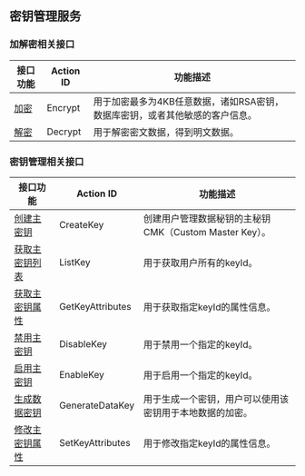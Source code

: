 
## 密钥管理服务

### 加解密相关接口
| 接口功能 | Action ID | 功能描述
|---------|---------|---------|
| [加密](http://tcecqpoc.fsphere.cn/document/product/573/8889) | Encrypt|用于加密最多为4KB任意数据，诸如RSA密钥，数据库密钥，或者其他敏感的客户信息。|
| [解密](http://tcecqpoc.fsphere.cn/document/product/573/8890) | Decrypt|用于解密密文数据，得到明文数据。|



### 密钥管理相关接口
| 接口功能 | Action ID | 功能描述|
|---------|---------|---------|
| [创建主密钥](http://tcecqpoc.fsphere.cn/document/product/573/8893) |CreateKey |创建用户管理数据秘钥的主秘钥CMK（Custom Master Key）。|
| [获取主密钥列表](http://tcecqpoc.fsphere.cn/document/product/573/8897) | ListKey | 用于获取用户所有的keyId。|
|[获取主密钥属性](http://tcecqpoc.fsphere.cn/document/product/573/8898)  | GetKeyAttributes| 用于获取指定keyId的属性信息。|
| [禁用主密钥](http://tcecqpoc.fsphere.cn/document/product/573/8896) | DisableKey |用于禁用一个指定的keyId。|
| [启用主密钥](http://tcecqpoc.fsphere.cn/document/product/573/8894) | EnableKey | 用于启用一个指定的keyId。|
| [生成数据密钥](http://tcecqpoc.fsphere.cn/document/product/573/8895) |GenerateDataKey| 用于生成一个密钥，用户可以使用该密钥用于本地数据的加密。|
| [修改主密钥属性](http://tcecqpoc.fsphere.cn/document/product/573/8892)|SetKeyAttributes|用于修改指定keyId的属性信息。|


